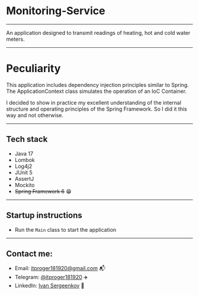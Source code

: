 # Monitoring-Service
___
An application designed to transmit readings of heating, hot and cold water meters.
___
# Peculiarity
This application includes dependency injection principles similar to Spring.
The ApplicationContext class simulates the operation of an IoC Container.

I decided to show in practice my excellent understanding of the internal structure and operating principles of the Spring Framework.
So I did it this way and not otherwise.
___
## Tech stack
+ Java 17
+ Lombok
+ Log4j2
+ JUnit 5
+ AssertJ
+ Mockito
+ ~~Spring Framework 6~~ 😁
___
## Startup instructions
+ Run the ```Main``` class to start the application
___
## Contact me:
+ Email: [itproger181920@gmail.com](https://mail.google.com/mail/u/0/?view=cm&fs=1&tf=1&to=itproger181920@gmail.com) 📬
+ Telegram: [@itproger181920](https://t.me/itproger181920) ✈️
+ LinkedIn: [Ivan Sergeenkov](https://www.linkedin.com/in/ivan-sergeenkov-553419294?utm_source=share&utm_campaign=share_via&utm_content=profile&utm_medium=android_app) 🌊